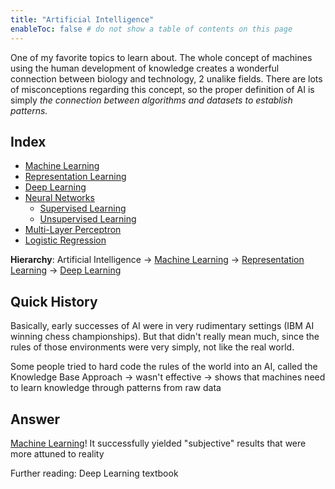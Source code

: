 ```yaml
---
title: "Artificial Intelligence"
enableToc: false # do not show a table of contents on this page
---
```

One of my favorite topics to learn about. The whole concept of machines using the human development of knowledge creates a wonderful connection between biology and technology, 2 unalike fields. There are lots of misconceptions regarding this concept, so the proper definition of AI is simply *the connection between algorithms and datasets to establish patterns.*

## Index
- [Machine Learning](ai/Machine%20Learning.md)
- [Representation Learning](ai/Representation%20Learning.md)
- [Deep Learning](ai/Deep%20Learning.md)
- [Neural Networks](ai/Neural%20Networks.md)
	- [Supervised Learning](ai/Supervised%20Learning.md)
	- [Unsupervised Learning](ai/Unsupervised%20Learning.md)
- [Multi-Layer Perceptron](ai/Multi-Layer%20Perceptron.md)
- [Logistic Regression](ai/Logistic%20Regression.md) 

**Hierarchy**:
Artificial Intelligence -> [Machine Learning](ai/Machine%20Learning.md) -> [Representation Learning](ai/Representation%20Learning.md) -> [Deep Learning](ai/Deep%20Learning.md) 
## Quick History
Basically, early successes of AI were in very rudimentary settings (IBM AI winning chess championships). But that didn't really mean much, since the rules of those environments were very simply, not like the real world.

Some people tried to hard code the rules of the world into an AI, called the Knowledge Base Approach -> wasn't effective -> shows that machines need to learn knowledge through patterns from raw data
## Answer
[Machine Learning](ai/Machine%20Learning.md)! It successfully yielded "subjective" results that were more attuned to reality

Further reading: Deep Learning textbook